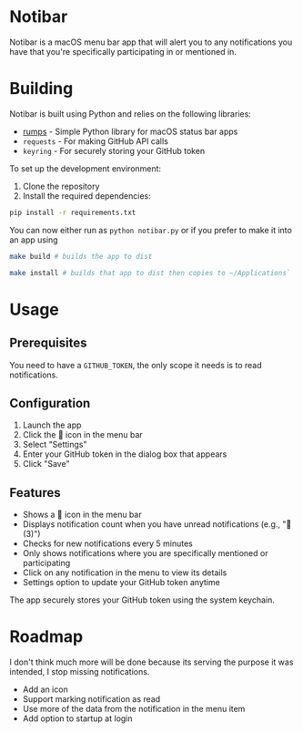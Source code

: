 # Notibar

Notibar is a macOS menu bar app that will alert you to any notifications you have that you're specifically participating in or mentioned in.

# Building

Notibar is built using Python and relies on the following libraries:
- [rumps](https://github.com/jaredks/rumps) - Simple Python library for macOS status bar apps
- `requests` - For making GitHub API calls
- `keyring` - For securely storing your GitHub token

To set up the development environment:

1. Clone the repository
2. Install the required dependencies:
```bash
pip install -r requirements.txt
```

You can now either run as `python notibar.py` or if you prefer to make it into an app using

```bash
make build # builds the app to dist
```

```bash
make install # builds that app to dist then copies to ~/Applications`
```

# Usage

## Prerequisites

You need to have a `GITHUB_TOKEN`, the only scope it needs is to read notifications.

## Configuration

1. Launch the app
2. Click the 📢 icon in the menu bar
3. Select "Settings"
4. Enter your GitHub token in the dialog box that appears
5. Click "Save"

## Features

- Shows a 📢 icon in the menu bar
- Displays notification count when you have unread notifications (e.g., "📢 (3)")
- Checks for new notifications every 5 minutes
- Only shows notifications where you are specifically mentioned or participating
- Click on any notification in the menu to view its details
- Settings option to update your GitHub token anytime

The app securely stores your GitHub token using the system keychain.

# Roadmap

I don't think much more will be done because its serving the purpose it was intended, I stop missing notifications.

- Add an icon
- Support marking notification as read
- Use more of the data from the notification in the menu item
- Add option to startup at login

